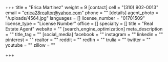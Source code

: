 +++
title = "Erica Martinez"
weight = 9
[contact]
cell = "(310) 902-0013"
email = "erica28realtor@yahoo.com"
phone = ""
[details]
agent_photo = "/uploads/4564.jpg"
languages = []
license_number = "01701509"
license_type = "License Number"
office = []
specialty = []
title = "Real Estate Agent"
website = ""
[search_engine_optimization]
meta_description = ""
title_tag = ""
[social_media]
facebook = ""
instagram = ""
linkedin = ""
pinterest = ""
realtor = ""
reddit = ""
redfin = ""
trulia = ""
twitter = ""
youtube = ""
zillow = ""

+++
